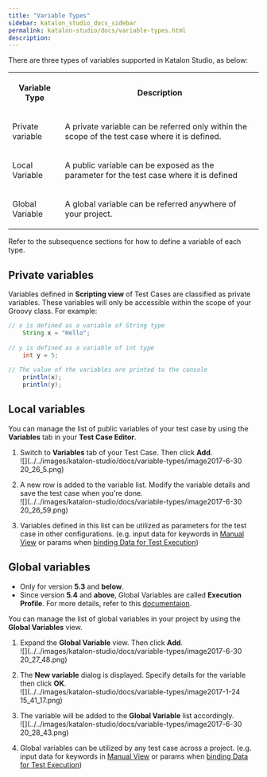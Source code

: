 ```yaml
---
title: "Variable Types" 
sidebar: katalon_studio_docs_sidebar
permalink: katalon-studio/docs/variable-types.html 
description: 
---
```

There are three types of variables supported in Katalon Studio, as below:

<table class="wrapped confluenceTable"><colgroup><col><col></colgroup><tbody><tr class="xtr-0"><th class="xtd-0-0 confluenceTh"><p><strong>Variable Type</strong></p></th><th class="xtd-0-1 confluenceTh"><p><strong>Description</strong></p></th></tr><tr class="xtr-1"><td class="xtd-1-0 confluenceTd"><p>Private variable</p></td><td class="xtd-1-1 confluenceTd"><p>A private variable can be referred only within the scope of the test case where it is defined.</p></td></tr><tr class="xtr-2"><td class="xtd-2-0 confluenceTd"><p>Local Variable</p></td><td class="xtd-2-1 confluenceTd"><p>A public variable can be exposed as the parameter for the test case where it is defined</p></td></tr><tr class="xtr-3"><td class="xtd-3-0 confluenceTd"><p>Global Variable</p></td><td class="xtd-3-1 confluenceTd"><p>A global variable can be referred anywhere of your project.</p></td></tr></tbody></table>

Refer to the subsequence sections for how to define a variable of each type.

Private variables
-----------------

Variables defined in **Scripting view** of Test Cases are classified as private variables. These variables will only be accessible within the scope of your Groovy class. For example:

```groovy
// x is defined as a variable of String type
	String x = "Hello";
 
// y is defined as a variable of int type
    int y = 5;
		
// The value of the variables are printed to the console 
    println(x);
    println(y);
```

Local variables
---------------

You can manage the list of public variables of your test case by using the **Variables** tab in your **Test Case Editor**.

1.  Switch to **Variables** tab of your Test Case. Then click **Add**.  
    ![](../../images/katalon-studio/docs/variable-types/image2017-6-30 20_26_5.png)  
      
    
2.  A new row is added to the variable list. Modify the variable details and save the test case when you're done.  
    ![](../../images/katalon-studio/docs/variable-types/image2017-6-30 20_26_59.png)  
      
    
3.  Variables defined in this list can be utilized as parameters for the test case in other configurations. (e.g. input data for keywords in [Manual View](/display/KD/Manual+View) or params when [binding Data for Test Execution](https://docs.katalon.com/display/KD/Execute+a+test+suite#Executeatestsuite-VariableBinding))

Global variables
----------------

*   Only for version **5.3** and **below**.
*   Since version **5.4** and **above**, Global Variables are called **Execution Profile**. For more details, refer to this [documentaion](https://docs.katalon.com/x/xAHR).

You can manage the list of global variables in your project by using the **Global Variables** view.

1.  Expand the **Global Variable** view. Then click **Add**.   
    ![](../../images/katalon-studio/docs/variable-types/image2017-6-30 20_27_48.png)  
      
    
2.  The **New variable** dialog is displayed. Specify details for the variable then click **OK**.  
    ![](../../images/katalon-studio/docs/variable-types/image2017-1-24 15_41_17.png)  
      
    
3.  The variable will be added to the **Global Variable** list accordingly.  
    ![](../../images/katalon-studio/docs/variable-types/image2017-6-30 20_28_43.png)  
      
    
4.  Global variables can be utilized by any test case across a project. (e.g. input data for keywords in [Manual View](/display/KD/Manual+View) or params when [binding Data for Test Execution](https://docs.katalon.com/display/KD/Design+a+Test+Suite#DesignaTestSuite-VariableBinding))